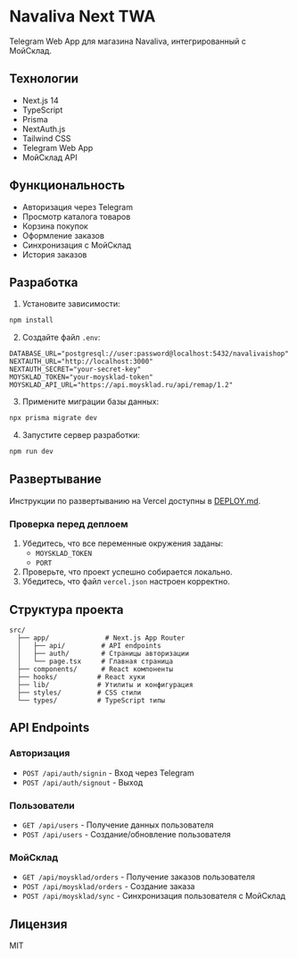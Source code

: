 # Navaliva Next TWA

Telegram Web App для магазина Navaliva, интегрированный с МойСклад.

## Технологии

- Next.js 14
- TypeScript
- Prisma
- NextAuth.js
- Tailwind CSS
- Telegram Web App
- МойСклад API

## Функциональность

- Авторизация через Telegram
- Просмотр каталога товаров
- Корзина покупок
- Оформление заказов
- Синхронизация с МойСклад
- История заказов

## Разработка

1. Установите зависимости:
```bash
npm install
```

2. Создайте файл `.env`:
```env
DATABASE_URL="postgresql://user:password@localhost:5432/navalivaishop"
NEXTAUTH_URL="http://localhost:3000"
NEXTAUTH_SECRET="your-secret-key"
MOYSKLAD_TOKEN="your-moysklad-token"
MOYSKLAD_API_URL="https://api.moysklad.ru/api/remap/1.2"
```

3. Примените миграции базы данных:
```bash
npx prisma migrate dev
```

4. Запустите сервер разработки:
```bash
npm run dev
```

## Развертывание

Инструкции по развертыванию на Vercel доступны в [DEPLOY.md](DEPLOY.md).

### Проверка перед деплоем

1. Убедитесь, что все переменные окружения заданы:
   - `MOYSKLAD_TOKEN`
   - `PORT`
2. Проверьте, что проект успешно собирается локально.
3. Убедитесь, что файл `vercel.json` настроен корректно.

## Структура проекта

```
src/
  ├── app/              # Next.js App Router
  │   ├── api/         # API endpoints
  │   ├── auth/        # Страницы авторизации
  │   └── page.tsx     # Главная страница
  ├── components/      # React компоненты
  ├── hooks/          # React хуки
  ├── lib/            # Утилиты и конфигурация
  ├── styles/         # CSS стили
  └── types/          # TypeScript типы
```

## API Endpoints

### Авторизация
- `POST /api/auth/signin` - Вход через Telegram
- `POST /api/auth/signout` - Выход

### Пользователи
- `GET /api/users` - Получение данных пользователя
- `POST /api/users` - Создание/обновление пользователя

### МойСклад
- `GET /api/moysklad/orders` - Получение заказов пользователя
- `POST /api/moysklad/orders` - Создание заказа
- `POST /api/moysklad/sync` - Синхронизация пользователя с МойСклад

## Лицензия

MIT
